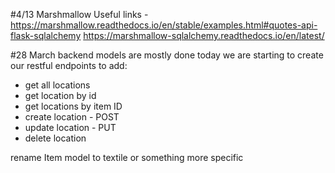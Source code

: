 #4/13
Marshmallow
Useful links -
https://marshmallow.readthedocs.io/en/stable/examples.html#quotes-api-flask-sqlalchemy
https://marshmallow-sqlalchemy.readthedocs.io/en/latest/

#28 March
backend models are mostly done
today we are starting to create our restful endpoints
to add:

- get all locations
- get location by id
- get locations by item ID
- create location - POST
- update location - PUT
- delete location

rename Item model to textile or something more specific
